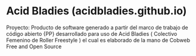# Acid Bladies (acidbladies.github.io)
Proyecto: Producto de software generado a partir del marco de trabajo de código abierto {PP} desarrollado para uso de Acid Bladies ( Colectivo Femenino de Roller Freestyle ) el cual es elaborado de la mano de Cobweb Free and Open Source
